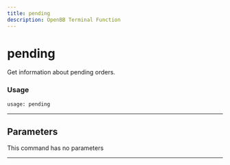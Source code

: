 ```yaml
---
title: pending
description: OpenBB Terminal Function
---
```


# pending

Get information about pending orders.

### Usage

```python
usage: pending
```

---

## Parameters

This command has no parameters


---
